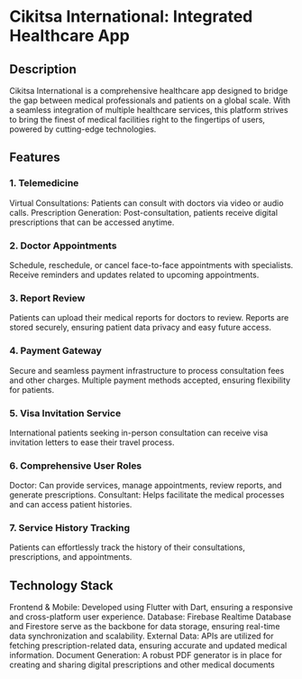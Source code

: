 <h1>Cikitsa International: Integrated Healthcare App</h1>
<h2>Description</h2>
Cikitsa International is a comprehensive healthcare app designed to bridge the gap between medical professionals and patients on a global scale. With a seamless integration of multiple healthcare services, this platform strives to bring the finest of medical facilities right to the fingertips of users, powered by cutting-edge technologies.

<h2>Features</h2>
<h3>1. Telemedicine</h3>
Virtual Consultations: Patients can consult with doctors via video or audio calls.
Prescription Generation: Post-consultation, patients receive digital prescriptions that can be accessed anytime.

<h3>2. Doctor Appointments</h3>
Schedule, reschedule, or cancel face-to-face appointments with specialists.
Receive reminders and updates related to upcoming appointments.

<h3>3. Report Review</h3>
Patients can upload their medical reports for doctors to review.
Reports are stored securely, ensuring patient data privacy and easy future access.

<h3>4. Payment Gateway</h3>
Secure and seamless payment infrastructure to process consultation fees and other charges.
Multiple payment methods accepted, ensuring flexibility for patients.

<h3>5. Visa Invitation Service</h3>
International patients seeking in-person consultation can receive visa invitation letters to ease their travel process.

<h3>6. Comprehensive User Roles</h3>
Doctor: Can provide services, manage appointments, review reports, and generate prescriptions.
Consultant: Helps facilitate the medical processes and can access patient histories.
<h3>7. Service History Tracking</h3>
Patients can effortlessly track the history of their consultations, prescriptions, and appointments.

<h2>Technology Stack</h2>
Frontend & Mobile: Developed using Flutter with Dart, ensuring a responsive and cross-platform user experience.
Database: Firebase Realtime Database and Firestore serve as the backbone for data storage, ensuring real-time data synchronization and scalability.
External Data: APIs are utilized for fetching prescription-related data, ensuring accurate and updated medical information.
Document Generation: A robust PDF generator is in place for creating and sharing digital prescriptions and other medical documents

